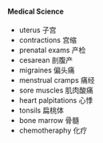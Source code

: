 #### Medical Science

* uterus				子宫
* contractions 			宫缩
* prenatal exams		产检
* cesarean 				剖腹产
* migraines				偏头痛
* menstrual cramps		痛经
* sore muscles			肌肉酸痛
* heart palpitations 	心悸
* tonsils				扁桃体
* bone marrow			骨髓
* chemotheraphy			化疗